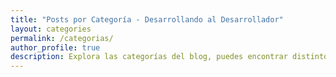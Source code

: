 ```yaml
---
title: "Posts por Categoría - Desarrollando al Desarrollador"
layout: categories
permalink: /categorias/
author_profile: true
description: Explora las categorías del blog, puedes encontrar distintos artículos en los temas que más te gusten, todo acerca de desarrollo, programación, software, etc.
---
```

